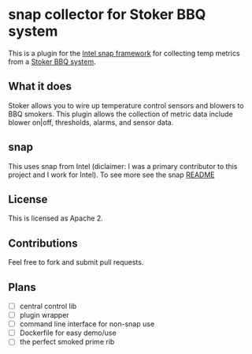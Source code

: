 # snap collector for Stoker BBQ system

This is a plugin for the [Intel snap framework](http://github.com/intel/snap) for collecting temp metrics from a [Stoker BBQ system](https://www.rocksbarbque.com/index.html).

## What it does

Stoker allows you to wire up temperature control sensors and blowers to BBQ smokers. This plugin allows the collection of metric data include blower on|off, thresholds, alarms, and sensor data.

## snap

This uses snap from Intel (diclaimer: I was a primary contributor to this project and I work for Intel). To see more see the snap [README](http://github.com/intel/snap)

## License

This is licensed as Apache 2.


## Contributions

Feel free to fork and submit pull requests.

## Plans

- [ ] central control lib
- [ ] plugin wrapper
- [ ] command line interface for non-snap use
- [ ] Dockerfile for easy demo/use
- [ ] the perfect smoked prime rib